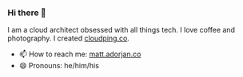 ### Hi there 👋

I am a cloud architect obsessed with all things tech. I love coffee and photography. I created [cloudping.co](https://cloudping.co).

- 📫 How to reach me: [matt.adorjan.co](https://matt.adorjan.co)
- 😄 Pronouns: he/him/his

<!--
**mda590/mda590** is a ✨ _special_ ✨ repository because its `README.md` (this file) appears on your GitHub profile.

Here are some ideas to get you started:

- 🔭 I’m currently working on ...
- 🌱 I’m currently learning ...
- 👯 I’m looking to collaborate on ...
- 🤔 I’m looking for help with ...
- 💬 Ask me about ...
- 📫 How to reach me: ...
- 😄 Pronouns: ...
- ⚡ Fun fact: ...
-->
